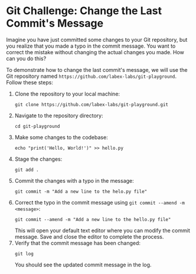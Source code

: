 # Git Challenge: Change the Last Commit's Message

Imagine you have just committed some changes to your Git repository, but you realize that you made a typo in the commit message. You want to correct the mistake without changing the actual changes you made. How can you do this?

To demonstrate how to change the last commit's message, we will use the Git repository named `https://github.com/labex-labs/git-playground`. Follow these steps:

1. Clone the repository to your local machine:
   ```
   git clone https://github.com/labex-labs/git-playground.git
   ```
2. Navigate to the repository directory:
   ```
   cd git-playground
   ```
3. Make some changes to the codebase:
   ```
   echo "print('Hello, World!')" >> hello.py
   ```
4. Stage the changes:
   ```
   git add .
   ```
5. Commit the changes with a typo in the message:
   ```
   git commit -m "Add a new line to the helo.py file"
   ```
6. Correct the typo in the commit message using `git commit --amend -m <message>`:
   ```
   git commit --amend -m "Add a new line to the hello.py file"
   ```
   This will open your default text editor where you can modify the commit message. Save and close the editor to complete the process.
7. Verify that the commit message has been changed:
   ```
   git log
   ```
   You should see the updated commit message in the log.
